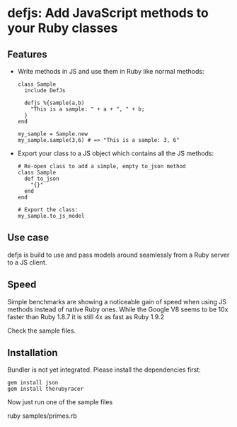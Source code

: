 # defjs: Add JavaScript methods to your Ruby classes

## Features
- Write methods in JS and use them in Ruby like normal methods:

      class Sample
        include DefJs
    
        defjs %{sample(a,b)
          "This is a sample: " + a + ", " + b;
        }
      end
  
      my_sample = Sample.new
      my_sample.sample(3,6) # => "This is a sample: 3, 6"
  
- Export your class to a JS object which contains all the JS methods:

      # Re-open class to add a simple, empty to_json method
      class Sample
        def to_json
          "{}"
        end
      end
  
      # Export the class:
      my_sample.to_js_model
      
## Use case
defjs is build to use and pass models around seamlessly from a Ruby server
to a JS client.

## Speed
Simple benchmarks are showing a noticeable gain of speed when using JS methods
instead of native Ruby ones. While the Google V8 seems to be 10x faster than 
Ruby 1.8.7 it is still 4x as fast as Ruby 1.9.2

Check the sample files.

## Installation
Bundler is not yet integrated. Please install the dependencies first:

    gem install json
    gem install therubyracer
  
Now just run one of the sample files

  ruby samples/primes.rb
